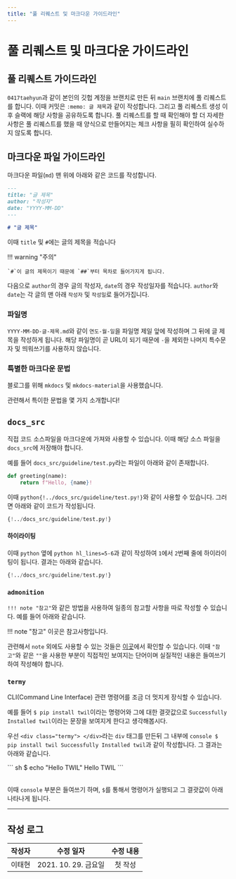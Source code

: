```yaml
---
title: "풀 리퀘스트 및 마크다운 가이드라인"
---
```


# 풀 리퀘스트 및 마크다운 가이드라인

## 풀 리퀘스트 가이드라인
`0417taehyun`과 같이 본인의 깃헙 계정을 브랜치로 만든 뒤 `main` 브랜치에 풀 리퀘스트를 합니다. 이때 커밋은 `:memo: 글 제목`과 같이 작성합니다. 그리고 풀 리퀘스트 생성 이후 슬랙에 해당 사항을 공유하도록 합니다. 풀 리퀘스트를 할 때 확인해야 할 더 자세한 사항은 풀 리퀘스트를 했을 때 양식으로 만들어지는 체크 사항을 필히 확인하여 실수하지 않도록 합니다. 

## 마크다운 파일 가이드라인

마크다운 파일(`md`) 맨 위에 아래와 같은 코드를 작성합니다.  

```markdown
---
title: "글 제목"
author: "작성자"
date: "YYYY-MM-DD"
---

# "글 제목"
```

이때 `title` 및 `#`에는 글의 제목을 적습니다

!!! warning "주의"
    
    `#`이 글의 제목이기 때문에 `##`부터 목차로 들어가지게 됩니다.  

다음으로 `author`의 경우 글의 작성자, `date`의 경우 작성일자를 적습니다. `author`와 `date`는 각 글의 맨 아래 `작성자` 및 `작성일`로 들어가집니다.

### 파일명
`YYYY-MM-DD-글-제목.md`와 같이 `연도-월-일`을 파일명 제일 앞에 작성하며 그 뒤에 글 제목을 작성하게 됩니다. 해당 파일명이 곧 URL이 되기 때문에 `-`을 제외한 나머지 특수문자 및 띄워쓰기를 사용하지 않습니다.


### 특별한 마크다운 문법

블로그를 위해 `mkdocs` 및 `mkdocs-material`을 사용했습니다.

관련해서 특이한 문법을 몇 가지 소개합니다!  

## `docs_src`
직접 코드 소스파일을 마크다운에 가져와 사용할 수 있습니다. 이때 해당 소스 파일을 `docs_src`에 저장해야 합니다.  

예를 들어 `docs_src/guideline/test.py`라는 파일이 아래와 같이 존재합니다.

```python
def greeting(name):
    return f"Hello, {name}!
```    

이때 `python{!../docs_src/guideline/test.py!}`와 같이 사용할 수 있습니다. 그러면 아래와 같이 코드가 작성됩니다.

```python
{!../docs_src/guideline/test.py!}
```

#### 하이라이팅
이때 `python` 옆에 `python hl_lines=5-6`과 같이 작성하여 `1`에서 `2`번째 줄에 하이라이팅이 됩니다. 결과는 아래와 같습니다. 

```python hl_lines="1-2"
{!../docs_src/guideline/test.py!}
```

### `admonition`
`!!! note "참고"`와 같은 방법을 사용하여 일종의 참고할 사항을 따로 작성할 수 있습니다. 예를 들어 아래와 같습니다.

!!! note "참고"
    이곳은 참고사항입니다.

관련해서 `note` 외에도 사용할 수 있는 것들은 [이곳](https://squidfunk.github.io/mkdocs-material/reference/admonitions/#supported-types)에서 확인할 수 있습니다. 이때 `"참고"`와 같은 `""`을 사용한 부분이 직접적인 보여지는 단어이며 실질적인 내용은 들여쓰기하여 작성해야 합니다.

### `termy`
CLI(Command Line Interface) 관련 명령어를 조금 더 멋지게 장식할 수 있습니다.

예를 들어 `$ pip install twil`이라는 명령어와 그에 대한 결괏값으로 `Successfully Installed twil`이라는 문장을 보여지게 한다고 생각해봅시다.

우선 `<div class="termy"> </div>`라는 `div` 태그를 만든뒤 그 내부에 `console $ pip install twil Successfully Installed twil`과 같이 작성합니다. 그 결과는 아래와 같습니다.  

<div class="termy">
    ``` sh
    $ echo "Hello TWIL"
    Hello TWIL
    ```
</div>
<br />

이때 `console` 부분은 들여쓰기 하며, `$`를 통해서 명령어가 실행되고 그 결괏값이 아래 나타나게 됩니다.

---

## 작성 로그

|작성자|수정 일자|수정 내용|
|:--:|:-----:|:-----:|
|이태현|2021. 10. 29. 금요일|첫 작성|



